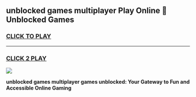 
## unblocked games multiplayer Play Online 👋 Unblocked Games
<h3>
<a href="https://premium.freeplayer.one?title=unblocked_games_multiplayer&ref=19F">CLICK TO PLAY</a></h3>
<hr>

<h3>
<a href="https://premium.freeplayer.one?title=unblocked_games_multiplayer&ref=19F">CLICK 2 PLAY</a>
  
</h3>

<a href="https://premium.freeplayer.one?title=unblocked_games_multiplayer&ref=19F"><img src="https://clearcache.store/games.png"></a>


**unblocked games multiplayer games unblocked: Your Gateway to Fun and Accessible Online Gaming**
